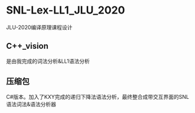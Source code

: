 # SNL-Lex-LL1_JLU_2020
JLU-2020编译原理课程设计
## C++_vision
是由我完成的词法分析&LL1语法分析
## 压缩包
C#版本。加入了KXY完成的递归下降法语法分析，最终整合成带交互界面的SNL语法词法&语法分析器
